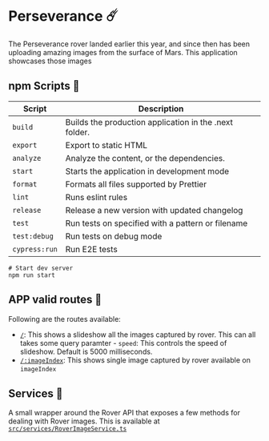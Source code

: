 # Perseverance ☄️
The Perseverance rover landed earlier this year, and since then has been uploading amazing images from the surface of Mars. This application showcases those images
## npm Scripts 📃

| Script                | Description                                                                         |
|-----------------------|-------------------------------------------------------------------------------------|
| `build`               | Builds the production application in the .next folder.                              |
| `export`              | Export to static HTML                                                               |
| `analyze`             | Analyze the content, or the dependencies.                                           |
| `start`               | Starts the application in development mode                                          |
| `format`              | Formats all files supported by Prettier                                             |
| `lint`                | Runs eslint rules                                                                   |
| `release`             | Release a new version with updated changelog                                        |
| `test`                | Run tests on specified with a pattern or filename                                   |
| `test:debug`          | Run tests on debug mode                                                             |
| `cypress:run`         | Run E2E tests                                                                       |
 
 ```shell
# Start dev server
npm run start
```

## APP valid routes 🚏
Following are the routes available:
- [`/`](https://github.com/imshubhamsingh/perseverance/blob/main/src/pages/index.tsx): This shows a slideshow all the images captured by rover. This can all takes some query paramter
        - `speed`: This controls the speed of slideshow. Default is 5000 milliseconds.
- [`/:imageIndex`](https://github.com/imshubhamsingh/perseverance/blob/main/src/pages/%5BimageIdx%5D.tsx): This shows single image captured by rover available on `imageIndex`


## Services 🚚
A small wrapper around the Rover API that exposes a few methods for dealing with Rover images.
This is available at [`src/services/RoverImageService.ts`](https://github.com/imshubhamsingh/perseverance/blob/main/src/services/RoverImageService.ts)